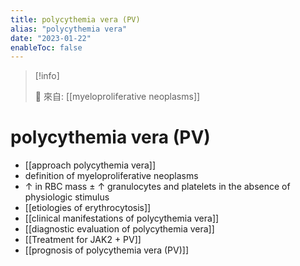 ```yaml
---
title: polycythemia vera (PV)
alias: "polycythemia vera"
date: "2023-01-22"
enableToc: false
---
```


> [!info]
>
> 🌱 來自: [[myeloproliferative neoplasms]]

# polycythemia vera (PV)

- [[approach polycythemia vera]]
- definition of myeloproliferative neoplasms
- ↑ in RBC mass ± ↑ granulocytes and platelets in the absence of physiologic stimulus
- [[etiologies of erythrocytosis]]
- [[clinical manifestations of polycythemia vera]]
- [[diagnostic evaluation of polycythemia vera]]
- [[Treatment for JAK2 + PV]]
- [[prognosis of polycythemia vera (PV)]]
